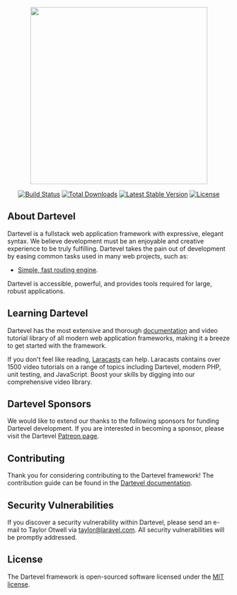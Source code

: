 <p align="center"><a href="https://laravel.com" target="_blank"><img src="https://raw.githubusercontent.com/laravel/art/master/logo-lockup/5%20SVG/2%20CMYK/1%20Full%20Color/laravel-logolockup-cmyk-red.svg" width="400"></a></p>

<p align="center">
<a href="https://travis-ci.org/laravel/framework"><img src="https://travis-ci.org/laravel/framework.svg" alt="Build Status"></a>
<a href="https://packagist.org/packages/laravel/framework"><img src="https://img.shields.io/packagist/dt/laravel/framework" alt="Total Downloads"></a>
<a href="https://packagist.org/packages/laravel/framework"><img src="https://img.shields.io/packagist/v/laravel/framework" alt="Latest Stable Version"></a>
<a href="https://packagist.org/packages/laravel/framework"><img src="https://img.shields.io/packagist/l/laravel/framework" alt="License"></a>
</p>

## About Dartevel

Dartevel is a fullstack web application framework with expressive, elegant syntax. We believe development must be an enjoyable and creative experience to be truly fulfilling. Dartevel takes the pain out of development by easing common tasks used in many web projects, such as:

-   [Simple, fast routing engine](https://laravel.com/docs/routing).

Dartevel is accessible, powerful, and provides tools required for large, robust applications.

## Learning Dartevel

Dartevel has the most extensive and thorough [documentation](https://laravel.com/docs) and video tutorial library of all modern web application frameworks, making it a breeze to get started with the framework.

If you don't feel like reading, [Laracasts](https://laracasts.com) can help. Laracasts contains over 1500 video tutorials on a range of topics including Dartevel, modern PHP, unit testing, and JavaScript. Boost your skills by digging into our comprehensive video library.

## Dartevel Sponsors

We would like to extend our thanks to the following sponsors for funding Dartevel development. If you are interested in becoming a sponsor, please visit the Dartevel [Patreon page](https://patreon.com/taylorotwell).

## Contributing

Thank you for considering contributing to the Dartevel framework! The contribution guide can be found in the [Dartevel documentation](https://laravel.com/docs/contributions).

## Security Vulnerabilities

If you discover a security vulnerability within Dartevel, please send an e-mail to Taylor Otwell via [taylor@laravel.com](mailto:taylor@laravel.com). All security vulnerabilities will be promptly addressed.

## License

The Dartevel framework is open-sourced software licensed under the [MIT license](https://opensource.org/licenses/MIT).
